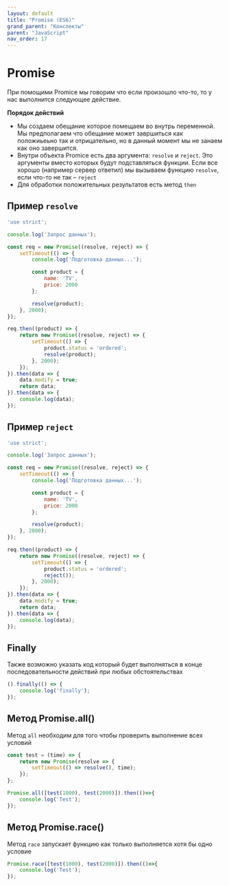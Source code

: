 ```yaml
---
layout: default
title: "Promise (ES6)"
grand_parent: "Конспекты"
parent: "JavaScript"
nav_order: 17
---
```


# Promise

При помощими Promice мы говорим что если произошло что-то, то у нас выполнится следующее действие.

**Порядок действий**

- Мы создаем обещание которое помещаем во внутрь переменной. Мы предполагаем что обещание может завршиться как положиьеьно так и отрицательно, но в данный момент мы не занаем как оно завершится.
- Внутри объекта Promice есть два аргумента: `resolve` и `reject`. Это аргументы вместо которых будут подставляться функции. Если все хорошо (например сервер ответил) мы вызываем функцию `resolve`, если что-то не так – `reject`
- Для обработки положительных результатов есть метод `then`

## Пример `resolve`

```javascript
'use strict';

console.log('Запрос данных');

const req = new Promise((resolve, reject) => {
    setTimeout(() => {
        console.log('Подготовка данных...');

        const product = {
            name: 'TV',
            price: 2000
        };

        resolve(product);
    }, 2000);
});

req.then((product) => {
    return new Promise((resolve, reject) => {
        setTimeout(() => {
            product.status = 'ordered';
            resolve(product);
        }, 2000);
    });
}).then(data => {
    data.modify = true;
    return data;
}).then(data => {
    console.log(data);
});
```

## Пример `reject`

```javascript
'use strict';

console.log('Запрос данных');

const req = new Promise((resolve, reject) => {
    setTimeout(() => {
        console.log('Подготовка данных...');

        const product = {
            name: 'TV',
            price: 2000
        };

        resolve(product);
    }, 2000);
});

req.then((product) => {
    return new Promise((resolve, reject) => {
        setTimeout(() => {
            product.status = 'ordered';
            reject());
        }, 2000);
    });
}).then(data => {
    data.modify = true;
    return data;
}).then(data => {
    console.log(data);
});
```

## Finally

Также возможно указать код который будет выполняться в конце последовательности действий при любых обстоятельствах

```javascript
().finally(() => {
    console.log('finally');
});
```

## Метод Promise.all()

Метод `all` необходим для того чтобы проверить выполнение всех условий

```javascript
const test = (time) => {
    return new Promise(resolve => {
        setTimeout(() => resolve(), time);
    });
};

Promise.all([test(1000), test(2000)]).then(()=>{
    console.log('Test');
});
```

## Метод Promise.race()

Метод `race` запускает функцию как только выполняется хотя бы одно условие

```javascript
Promise.race([test(1000), test(2000)]).then(()=>{
    console.log('Test');
});
```
